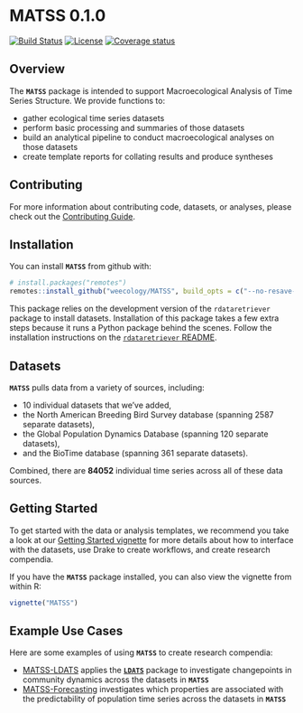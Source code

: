 
<!-- README.md is generated from README.Rmd. Please edit that file -->

# MATSS 0.1.0

[![Build
Status](https://travis-ci.org/weecology/MATSS.svg?branch=master)](https://travis-ci.org/weecology/MATSS)
[![License](https://img.shields.io/badge/license-MIT-blue.svg)](https://raw.githubusercontent.com/weecology/MATSS/master/LICENSE)
[![Coverage
status](https://codecov.io/gh/weecology/MATSS/branch/master/graph/badge.svg)](https://codecov.io/github/weecology/MATSS?branch=master)

## Overview

The **`MATSS`** package is intended to support Macroecological Analysis
of Time Series Structure. We provide functions to:

  - gather ecological time series datasets
  - perform basic processing and summaries of those datasets
  - build an analytical pipeline to conduct macroecological analyses on
    those datasets
  - create template reports for collating results and produce syntheses

## Contributing

For more information about contributing code, datasets, or analyses,
please check out the [Contributing Guide](CONTRIBUTING.md).

## Installation

You can install **`MATSS`** from github with:

``` r
# install.packages("remotes")
remotes::install_github("weecology/MATSS", build_opts = c("--no-resave-data", "--no-manual"))
```

This package relies on the development version of the `rdataretriever`
package to install datasets. Installation of this package takes a few
extra steps because it runs a Python package behind the scenes. Follow
the installation instructions on the [`rdataretriever`
README](https://github.com/ropensci/rdataretriever).

## Datasets

**`MATSS`** pulls data from a variety of sources, including:

  - 10 individual datasets that we’ve added,
  - the North American Breeding Bird Survey database (spanning 2587
    separate datasets),
  - the Global Population Dynamics Database (spanning 120 separate
    datasets),
  - and the BioTime database (spanning 361 separate datasets).

Combined, there are **84052** individual time series across all of these
data sources.

## Getting Started

To get started with the data or analysis templates, we recommend you
take a look at our [Getting Started
vignette](https://weecology.github.io/MATSS/articles/MATSS.html) for
more details about how to interface with the datasets, use Drake to
create workflows, and create research compendia.

If you have the **`MATSS`** package installed, you can also view the
vignette from within R:

``` r
vignette("MATSS")
```

## Example Use Cases

Here are some examples of using **`MATSS`** to create research
compendia:

  - [MATSS-LDATS](https://github.com/weecology/MATSS-LDATS) applies the
    [**`LDATS`**](https://github.com/weecology/LDATS) package to
    investigate changepoints in community dynamics across the datasets
    in **`MATSS`**
  - [MATSS-Forecasting](https://github.com/weecology/MATSS-forecasting)
    investigates which properties are associated with the predictability
    of population time series across the datasets in **`MATSS`**
